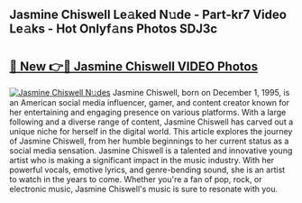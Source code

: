 ## Jasmine Chiswell Le𝚊ked N𝚞de - Part-kr7 Video Le𝚊ks - Hot Onlyf𝚊ns Photos SDJ3c

# <h2><a href="http://ab72126.deff.icu/?id=Jasmine+Chiswell">🔗 New 👉🔴 Jasmine Chiswell VIDEO Photos</a></h2>

[![Jasmine Chiswell N𝚞des](https://i.imgur.com/rIISA9y.gif)](http://ab72126.deff.icu/?id=Jasmine+Chiswell)
Jasmine Chiswell, born on December 1, 1995, is an American social media influencer, gamer, and content creator known for her entertaining and engaging presence on various platforms. With a large following and a diverse range of content, Jasmine Chiswell has carved out a unique niche for herself in the digital world. This article explores the journey of Jasmine Chiswell, from her humble beginnings to her current status as a social media sensation. Jasmine Chiswell is a talented and innovative young artist who is making a significant impact in the music industry. With her powerful vocals, emotive lyrics, and genre-bending sound, she is an artist to watch in the years to come. Whether you're a fan of pop, rock, or electronic music, Jasmine Chiswell's music is sure to resonate with you.
